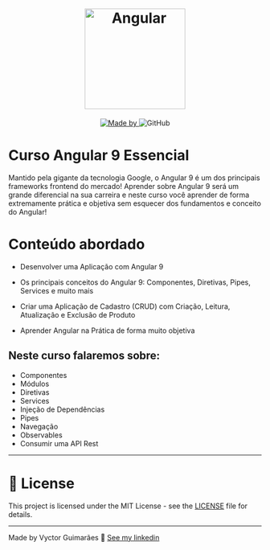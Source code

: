 <h1 align="center">
	<img alt="Angular" src="https://angular.io/assets/images/logos/angular/angular.svg" width="200px" />
</h1>

<p align="center">
	<a href="https://www.linkedin.com/in/vyctorguimaraes/" target="_blank" rel="noopener noreferrer">
    <img alt="Made by" src="https://img.shields.io/badge/made%20by-vyctor%20guimarães-%23FF9000">
  </a>
 <img alt="GitHub" src="https://img.shields.io/github/license/EliasGcf/gobarber?color=%23FF9000">
</p>

# Curso Angular 9 Essencial

Mantido pela gigante da tecnologia Google, o Angular 9 é um dos principais frameworks frontend do mercado! Aprender sobre Angular 9  será um grande diferencial na sua carreira e neste curso você aprender de forma extremamente prática e objetiva sem esquecer dos fundamentos e conceito do Angular!

# Conteúdo abordado
* Desenvolver uma Aplicação com Angular 9
  
* Os principais conceitos do Angular 9: Componentes, Diretivas, Pipes, Services e muito mais
* Criar uma Aplicação de Cadastro (CRUD) com Criação, Leitura, Atualização e Exclusão de Produto
* Aprender Angular na Prática de forma muito objetiva

## Neste curso falaremos sobre:

- Componentes
- Módulos
- Diretivas
- Services
- Injeção de Dependências
- Pipes
- Navegação
- Observables
- Consumir uma API Rest
 
---

# 📝 License

This project is licensed under the MIT License - see the [LICENSE](LICENSE) file for details.

---

Made by Vyctor Guimarães 👋 [See my linkedin](https://www.linkedin.com/in/vyctorguimaraes/)

